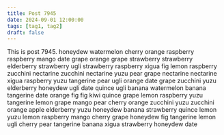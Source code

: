 ```yaml
---
title: Post 7945
date: 2024-09-01 12:00:00
tags: [tag1, tag2]
draft: false
---
```

This is post 7945.
honeydew
watermelon
cherry
orange
raspberry
raspberry
mango
date
grape
orange
grape
strawberry
strawberry
elderberry
strawberry
ugli
strawberry
raspberry
xigua
fig
lemon
raspberry
zucchini
nectarine
zucchini
nectarine
yuzu
pear
grape
nectarine
nectarine
xigua
raspberry
yuzu
tangerine
pear
ugli
orange
date
grape
zucchini
yuzu
elderberry
honeydew
ugli
date
quince
ugli
banana
watermelon
banana
tangerine
date
orange
fig
fig
kiwi
quince
grape
lemon
raspberry
yuzu
tangerine
lemon
grape
mango
pear
cherry
orange
zucchini
yuzu
zucchini
orange
apple
elderberry
yuzu
honeydew
banana
strawberry
quince
lemon
yuzu
lemon
raspberry
mango
cherry
grape
honeydew
fig
tangerine
lemon
ugli
cherry
pear
tangerine
banana
xigua
strawberry
honeydew
date
